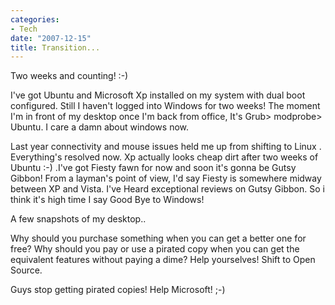 ```yaml
---
categories:
- Tech
date: "2007-12-15"
title: Transition...
---
```


Two weeks and counting! :-)

I've got Ubuntu and Microsoft Xp installed on my system with dual boot configured. Still I haven't logged into Windows for two weeks! The moment I'm in front of my desktop once I'm back from office, It's Grub> modprobe> Ubuntu. I care a damn about windows now.

Last year connectivity and mouse issues held me up from shifting to Linux . Everything's resolved now. Xp actually looks cheap dirt after two weeks of Ubuntu :-) .I've got Fiesty fawn for now and soon it's gonna be Gutsy Gibbon! From a layman's point of view, I'd say Fiesty is somewhere midway between XP and Vista. I've Heard exceptional reviews on Gutsy Gibbon. So i think it's high time I say Good Bye to Windows!

A few snapshots of my desktop..

[](http://srikanthperinkulam.wordpress.com/2007/12/15/transition/97/ "3.png")

[](http://srikanthperinkulam.wordpress.com/2007/12/15/transition/97/ "3.png")

Why should you purchase something when you can get a better one for free? Why should you pay or use a pirated copy when you can get the equivalent features without paying a dime? Help yourselves! Shift to Open Source.

Guys stop getting pirated copies! Help Microsoft! ;-)
